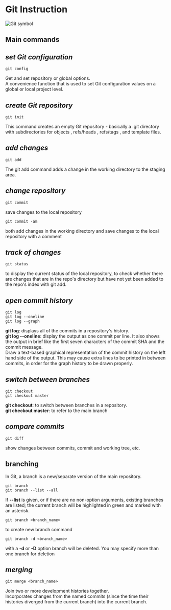 <h1> Git Instruction</h1>

![Git symbol](git.jpeg)

<h2> Main commands</h2>

## *set Git configuration*
    git config

<p>Get and set repository or global options.</br> A convenience function that is used to set Git configuration values on a global or local project level.</p>

## *create Git repository*

    git init
<p>This command creates an empty Git repository - basically a .git directory with subdirectories for objects , refs/heads , refs/tags , and template files.</p>

## *add changes*
    git add
<p>The git add command adds a change in the working directory to the staging area.</p>

## *change repository*
    git commit
<p>save changes to the local repository</p>

    git commit -am
<p>both add changes in the working directory and save changes to the local repository with a comment</p>

## *track of changes*
    git status
<p>to display the current status of the local repository, to check whether there are changes that are in the repo's directory but have not yet been added to the repo's index with git add.</p>

## *open commit history*
    git log
    git log --oneline
    git log --graph
<p><strong>git log</strong>: displays all of the commits in a repository's history.<br> <strong>git log --oneline</strong>: display the output as one commit per line. It also shows the output in brief like the first seven characters of the commit SHA and the commit message.</br>Draw a text-based graphical representation of the commit history on the left hand side of the output. This may cause extra lines to be printed in between commits, in order for the graph history to be drawn properly.</p>

## *switch between branches*
    git checkout
    git checkout master
<p><strong>git checkout</strong>: to switch between branches in a repository.<br>
<strong>git checkout master</strong>: to refer to the main branch</p> 

## *compare commits*
    git diff
<p>show changes between commits, commit and working tree, etc.</p>

## branching

<p>In Git, a branch is a new/separate version of the main repository.</p>

    git branch
    git branch --list --all
<p>If <strong>--list</strong> is given, or if there are no non-option arguments, existing branches are listed; the current branch will be highlighted in green and marked with an asterisk.</p>

    git branch <branch_name>
<p>to create new branch command</p>

    git branch -d <branch_name>

<p>with a <strong>-d</strong> or <strong>-D</strong> option branch will be deleted. You may specify more than one branch for deletion</p>

## *merging*

    git merge <branch_name>

<p>Join two or more development histories together.</br> Incorporates changes from the named commits (since the time their histories diverged from the current branch) into the current branch.</p> 
